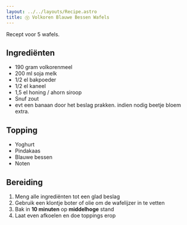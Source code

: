 ```yaml
---
layout: ../../layouts/Recipe.astro
title: Ⓥ Volkoren Blauwe Bessen Wafels
---
```



R﻿ecept voor 5 wafels.

## Ingrediënten

* 190 gram volkorenmeel
* 200 ml soja melk
* 1/2 el bakpoeder
* 1/2 el kaneel
* 1,5 el honing / ahorn siroop 
* Snuf zout
* e﻿vt een banaan door het beslag prakken. indien nodig beetje bloem extra.

## Topping

* Yoghurt
* P﻿indakaas
* B﻿lauwe bessen
* Noten

## Bereiding

1. Meng alle ingrediënten tot een glad beslag
2. Gebruik een klontje boter of olie om de wafelijzer in te vetten
3. Bak in **10 minuten** op **middelhoge** stand
4. Laat even afkoelen en doe toppings erop
